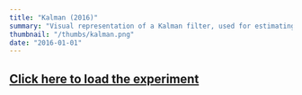 ```yaml
---
title: "Kalman (2016)"
summary: "Visual representation of a Kalman filter, used for estimating position using noisy acceleration data."
thumbnail: "/thumbs/kalman.png"
date: "2016-01-01"
---
```


## [Click here to load the experiment](/inc/kalman)